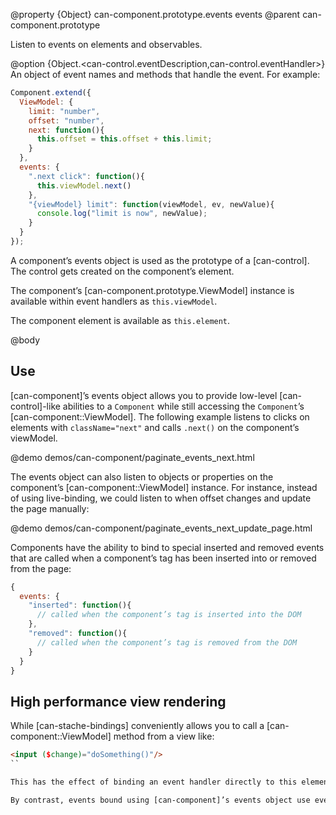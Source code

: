 @property {Object} can-component.prototype.events events
@parent can-component.prototype

Listen to events on elements and observables.

@option {Object.<can-control.eventDescription,can-control.eventHandler>} An object of event names and methods
that handle the event. For example:

```javascript
Component.extend({
  ViewModel: {
    limit: "number",
    offset: "number",
    next: function(){
      this.offset = this.offset + this.limit;
    }
  },
  events: {
    ".next click": function(){
      this.viewModel.next()
    },
    "{viewModel} limit": function(viewModel, ev, newValue){
      console.log("limit is now", newValue);
    }
  }
});
```

A component’s events object is used as the prototype of a [can-control]. The control gets created on the component’s
element.

The component’s [can-component.prototype.ViewModel] instance is available within event handlers as `this.viewModel`.

The component element is available as `this.element`.


@body

## Use

[can-component]’s events object allows you to provide low-level [can-control]-like abilities to a `Component`
while still accessing the `Component`’s [can-component::ViewModel].  The following
example listens to clicks on elements with `className="next"` and calls `.next()` on the component’s viewModel.

@demo demos/can-component/paginate_events_next.html

The events object can also listen to objects or properties on the component’s [can-component::ViewModel] instance. For instance, instead
of using live-binding, we could listen to when offset changes and update the page manually:

@demo demos/can-component/paginate_events_next_update_page.html

Components have the ability to bind to special inserted and removed events that are called when a component’s tag has been inserted into or removed from the page:

```javascript
{
  events: {
    "inserted": function(){
      // called when the component’s tag is inserted into the DOM
    },
    "removed": function(){
      // called when the component’s tag is removed from the DOM
    }
  }
}
```

## High performance view rendering

While [can-stache-bindings] conveniently allows you to call a [can-component::ViewModel] method from a view like:

```html
<input ($change)="doSomething()"/>
``

This has the effect of binding an event handler directly to this element. Every element that has a `on:click` or similar attribute has an event handler bound to it. For a large grid or list, this could have a performance penalty.

By contrast, events bound using [can-component]’s events object use event delegation, which is useful for high performance view rendering. In a large grid or list, event delegation only binds a single event handler rather than one per row.
